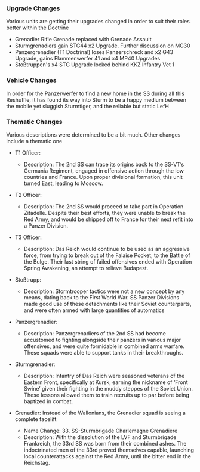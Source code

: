 ### Upgrade Changes
Various units are getting their upgrades changed in order to suit their roles better within the Doctrine
  - Grenadier Rifle Grenade replaced with Grenade Assault
  - Sturmgrenadiers gain STG44 x2 Upgrade. Further discussion on MG30
  - Panzergrenadier (T1 Doctrinal) loses Panzerschreck and x2 G43 Upgrade, gains Flammenwerfer 41 and x4 MP40 Upgrades
  - Stoßtruppen's x4 STG Upgrade locked behind KKZ Infantry Vet 1

### Vehicle Changes
In order for the Panzerwerfer to find a new home in the SS during all this Reshuffle, it has found its way into Sturm to be a happy medium between the mobile yet sluggish Sturmtiger, and the reliable but static LefH

### Thematic Changes
Various descriptions were determined to be a bit much. Other changes include a thematic one
  - T1 Officer:
      - Description: The 2nd SS can trace its origins back to the SS-VT’s Germania Regiment, engaged in offensive action through the low countries and France. Upon proper divisional formation, this unit turned East, leading to Moscow.
  - T2 Officer:
      - Description: The 2nd SS would proceed to take part in Operation Zitadelle. Despite their best efforts, they were unable to break the Red Army, and would be shipped off to France for their next refit into a Panzer Division.
  - T3 Officer:
      - Description: Das Reich would continue to be used as an aggressive force, from trying to break out of the Falaise Pocket, to the Battle of the Bulge. Their last string of failed offensives ended with Operation Spring Awakening, an attempt to relieve Budapest.

  - Stoßtrupp:
      - Description: Stormtrooper tactics were not a new concept by any means, dating back to the First World War. SS Panzer Divisions made good use of these detachments like their Soviet counterparts, and were often armed with large quantities of automatics 
  - Panzergrenadier:
      - Description: Panzergrenadiers of the 2nd SS had become accustomed to fighting alongside their panzers in various major offensives, and were quite formidable in combined arms warfare. These squads were able to support tanks in their breakthroughs.
  - Sturmgrenadier:
      - Description: Infantry of Das Reich were seasoned veterans of the Eastern Front, specifically at Kursk, earning the nickname of ‘Front Swine’ given their fighting in the muddy steppes of the Soviet Union. These lessons allowed them to train recruits up to par before being baptized in combat.
  - Grenadier:
Instead of the Wallonians, the Grenadier squad is seeing a complete facelift
      -   Name Change: 33. SS-Sturmbrigade Charlemagne Grenadiere
      -   Description: With the dissolution of the LVF and Sturmbrigade Frankreich, the 33rd SS was born from their combined ashes. The indoctrinated men of the 33rd proved themselves capable, launching local counterattacks against the Red Army, until the bitter end in the Reichstag.
